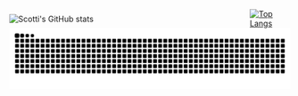 <div style="display: flex; justify-content: center; align-items: center; gap: 20px;">

  <img style="width: 480px;" src="https://github-readme-stats.vercel.app/api?username=Pedro-Henrique-7&show_icons=true&theme=synthwave" alt="Scotti's GitHub stats"/>

  <a href="https://github.com/Pedro-Henrique-7/github-readme-stats">
    <img style="height: 199px;" src="https://github-readme-stats.vercel.app/api/top-langs/?username=Pedro-Henrique-7&theme=synthwave" alt="Top Langs"/>
  </a>
</div>

<div>
  <picture>
    <source media="(prefers-color-scheme: dark)" srcset="https://raw.githubusercontent.com/Pedro-Henrique-7/Pedro-Henrique-7/output/github-contribution-grid-snake-dark.svg">
    <source media="(prefers-color-scheme: light)" srcset="https://raw.githubusercontent.com/Pedro-Henrique-7/Pedro-Henrique-7/output/github-contribution-grid-snake.svg">
    <img alt="github contribution grid snake animation" src="https://raw.githubusercontent.com/Pedro-Henrique-7/Pedro-Henrique-7/output/github-contribution-grid-snake.svg">
  </picture>
</div>
